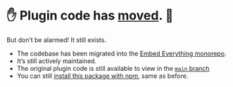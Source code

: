 # ✋ Plugin code has [moved](https://github.com/gfscott/eleventy-plugin-embed-everything). 🤚

But don’t be alarmed! It still exists.

- The codebase has been migrated into the [Embed Everything monorepo](https://github.com/gfscott/eleventy-plugin-embed-everything).
- It’s still actively maintained.
- The original plugin code is still available to view in the [`main` branch](https://github.com/gfscott/eleventy-plugin-embed-instagram/tree/main)
- You can still [install this package with npm](https://www.npmjs.com/package/eleventy-plugin-embed-instagram), same as before.